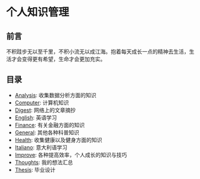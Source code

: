 # 个人知识管理

## 前言

不积跬步无以至千里，不积小流无以成江海。抱着每天成长一点的精神去生活，生活才会变得更有希望，生命才会更加充实。

## 目录

* [Analysis](http://k.yuz.me/analysis): 收集数据分析方面的知识
* [Computer](http://k.yuz.me/computer): 计算机知识
* [Digest](http://k.yuz.me/digest): 网络上的文章摘抄
* [English](http://k.yuz.me/english): 英语学习
* [Finance](http://k.yuz.me/finance): 有关金融方面的知识
* [General](http://k.yuz.me/general): 其他各种科普知识
* [Health](http://k.yuz.me/health): 收集健康以及健身方面的知识
* [Italiano](http://k.yuz.me/italiano): 意大利语学习
* [Improve](http://k.yuz.me/improve): 各种提高效率，个人成长的知识与技巧
* [Thoughts](http://k.yuz.me/thoughts): 我的想法汇总
* [Thesis](http://k.yuz.me/thesis): 毕业设计